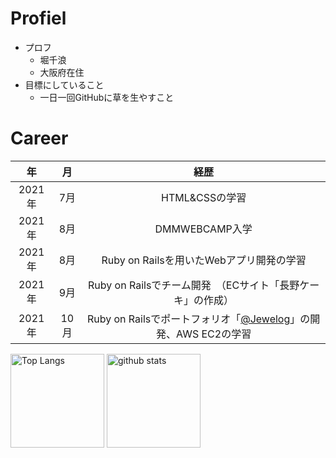 <!--
**chinamiii/chinamiii** is a ✨ _special_ ✨ repository because its `README.md` (this file) appears on your GitHub profile.

Here are some ideas to get you started:

- 🔭 I’m currently working on ...
- 🌱 I’m currently learning ...
- 👯 I’m looking to collaborate on ...
- 🤔 I’m looking for help with ...
- 💬 Ask me about ...
- 📫 How to reach me: ...
- 😄 Pronouns: ...
- ⚡ Fun fact: ...
-->
# Profiel
* プロフ
    * 堀千浪
    * 大阪府在住
* 目標にしていること
    * 一日一回GitHubに草を生やすこと
    



# Career
|  年|  月|経歴 |
| :---: | :---: | :---: |
|2021年|7月| HTML&CSSの学習 |
|2021年|8月| DMMWEBCAMP入学 |
|2021年|8月| Ruby on Railsを用いたWebアプリ開発の学習 |
|2021年|9月| Ruby on Railsでチーム開発　（ECサイト「長野ケーキ」の作成）|
|2021年|10月| Ruby on Railsでポートフォリオ「[@Jewelog](http://54.95.82.200/)」の開発、AWS EC2の学習 |


<p align="left"> 
  <img alt="Top Langs" height="150px" src="https://github-readme-stats.vercel.app/api/top-langs/?username=chinamiii&layout=compact&show_icons=true&theme=cobalt" />
  <img alt="github stats" height="150px" src="https://github-readme-stats.vercel.app/api?username=chinamiii&theme=cobalt&show_icons=ture" />
</p>
